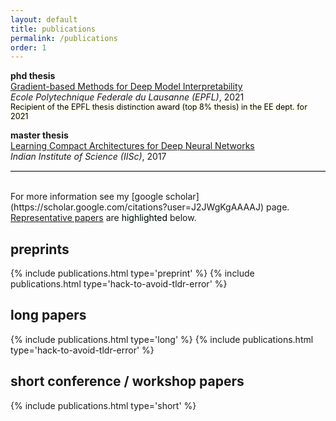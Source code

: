 ```yaml
---
layout: default
title: publications
permalink: /publications
order: 1
---
```


**phd thesis** \
[Gradient-based Methods for Deep Model Interpretability](https://infoscience.epfl.ch/record/289640) \
*Ecole Polytechnique Federale du Lausanne (EPFL)*, 2021
<br><mark style="font-size:90%; padding:0px; margin:0px; background-color:ivory;">Recipient of the EPFL thesis distinction award (top 8% thesis) in the EE dept. for 2021 </mark>

**master thesis** \
[Learning Compact Architectures for Deep Neural Networks](pdfs/ms_thesis.pdf)\
*Indian Institute of Science (IISc)*, 2017

<hr style="border-top: solid 1px; color: lightgrey" />
<br>
For more information see my [google scholar](https://scholar.google.com/citations?user=J2JWgKgAAAAJ) page. <u>Representative papers</u> are <mark style="background-color:mintcream">highlighted</mark> below.
<br>

## **preprints**

{% include publications.html type='preprint' %}
{% include publications.html type='hack-to-avoid-tldr-error' %} 
<br>

## **long papers**

{% include publications.html type='long' %}
{% include publications.html type='hack-to-avoid-tldr-error' %}
<br>

## **short conference / workshop papers**

{% include publications.html type='short' %}